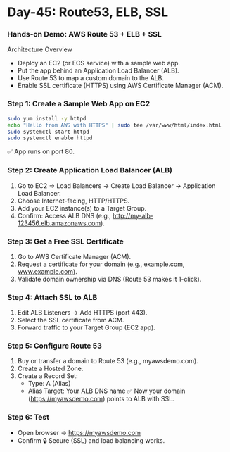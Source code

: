 # Day-45: Route53, ELB, SSL

### Hands-on Demo: AWS Route 53 + ELB + SSL
Architecture Overview
 - Deploy an EC2 (or ECS service) with a sample web app.
 - Put the app behind an Application Load Balancer (ALB).
 - Use Route 53 to map a custom domain to the ALB.
 - Enable SSL certificate (HTTPS) using AWS Certificate Manager (ACM).

### Step 1: Create a Sample Web App on EC2
```sh
sudo yum install -y httpd
echo "Hello from AWS with HTTPS" | sudo tee /var/www/html/index.html
sudo systemctl start httpd
sudo systemctl enable httpd
```
✅ App runs on port 80.

### Step 2: Create Application Load Balancer (ALB)
  1. Go to EC2 → Load Balancers → Create Load Balancer → Application Load Balancer.
  2. Choose Internet-facing, HTTP/HTTPS.
  3. Add your EC2 instance(s) to a Target Group.
  4. Confirm: Access ALB DNS (e.g., http://my-alb-123456.elb.amazonaws.com).

### Step 3: Get a Free SSL Certificate
  1. Go to AWS Certificate Manager (ACM).
  2. Request a certificate for your domain (e.g., example.com, www.example.com).
  3. Validate domain ownership via DNS (Route 53 makes it 1-click).

### Step 4: Attach SSL to ALB
  1. Edit ALB Listeners → Add HTTPS (port 443).
  2. Select the SSL certificate from ACM.
  3. Forward traffic to your Target Group (EC2 app).


### Step 5: Configure Route 53
  1. Buy or transfer a domain to Route 53 (e.g., myawsdemo.com).
  2. Create a Hosted Zone.
  3. Create a Record Set:
     - Type: A (Alias)
     - Alias Target: Your ALB DNS name
     ✅ Now your domain (https://myawsdemo.com) points to ALB with SSL.


### Step 6: Test
 - Open browser → https://myawsdemo.com
 - Confirm 🔒 Secure (SSL) and load balancing works.
